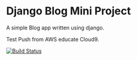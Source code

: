 # Django Blog Mini Project

A simple Blog app written using django.

Test Push from AWS educate Cloud9.

[![Build Status](https://travis-ci.org/KikiDow/django-blog2.svg?branch=master)](https://travis-ci.org/KikiDow/django-blog2)
